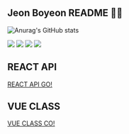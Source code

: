 ## Jeon Boyeon README 👋🏻
![Anurag's GitHub stats](https://github-readme-stats.vercel.app/api?username=jeonboyeon&show_icons=true&theme=graywhite)

<a href="https://codepen.io/your-work/" target="_blank"><img src="https://img.shields.io/badge/Main Index-f5f5f5?style=flat-square&logo=GoogleHome&logoColor=000"/></a>
<a href="https://dogcoding.tistory.com/" target="_blank"><img src="https://img.shields.io/badge/Tistory-f5f5f5?style=flat-square&logo=Tistory&logoColor=000"/></a>
<a href="https://codepen.io/your-work/" target="_blank"><img src="https://img.shields.io/badge/CodePen-f5f5f5?style=flat-square&logo=CodePen&logoColor=000"/></a>
<a href="wjsqhdus971007@gmail.com" target="_blank"><img src="https://img.shields.io/badge/Mail-f5f5f5?style=flat-square&logo=Mail.Ru&logoColor=000"/></a>

## REACT API
<a href="https://jby-react-api.netlify.app">REACT API GO!</a>
## VUE CLASS
<a href="https://vueclass.netlify.app/">VUE CLASS CO!</a>
